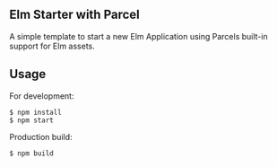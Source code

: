 ## Elm Starter with Parcel

A simple template to start a new Elm Application using Parcels built-in support for Elm assets.

## Usage

For development:

```
$ npm install
$ npm start
```
Production build:

```
$ npm build
```
